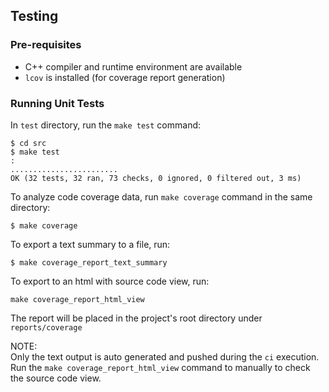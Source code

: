## Testing
### Pre-requisites

- C++ compiler and runtime environment are available
- `lcov` is installed (for coverage report generation)

### Running Unit Tests

In `test` directory, run the `make test` command:  
```  
$ cd src
$ make test
:
........................
OK (32 tests, 32 ran, 73 checks, 0 ignored, 0 filtered out, 3 ms)
```  

To analyze code coverage data, run `make coverage` command in the same directory:  
```
$ make coverage
```  
To export a text summary to a file, run:
```
$ make coverage_report_text_summary
```  
To export to an html with source code view, run:
```
make coverage_report_html_view
```

The report will be placed in the project's root directory under `reports/coverage`

NOTE:  
Only the text output is auto generated and pushed during the `ci` execution.  
Run the `make coverage_report_html_view` command to manually to check the source code view.
